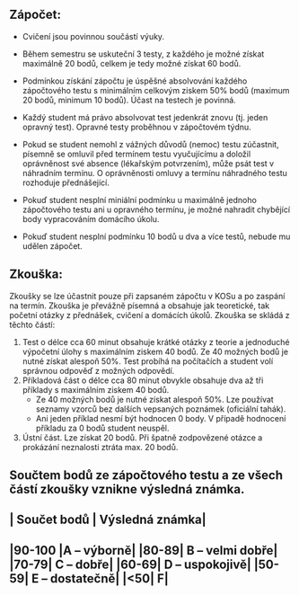## Zápočet:

* Cvičení jsou povinnou součástí výuky.

* Během semestru se uskuteční 3 testy, z každého je možné získat maximálně 20 bodů, celkem je tedy možné získat 60 bodů.

* Podmínkou získání zápočtu je úspěšné absolvování každého zápočtového testu s minimálním celkovým ziskem 50% bodů (maximum 20
bodů, minimum 10 bodů). Účast na testech je povinná.

* Každý student má právo absolvovat test jedenkrát znovu (tj. jeden opravný test). Opravné testy proběhnou v zápočtovém týdnu.

* Pokud se student nemohl z vážných důvodů (nemoc) testu zúčastnit, písemně se omluvil před termínem testu vyučujícímu a doložil oprávněnost své absence (lékařským potvrzením), může psát test v náhradním termínu. O oprávněnosti omluvy a termínu náhradného testu rozhoduje přednášející.

* Pokuď student nesplní miniální podmínku u maximálně jednoho zápočtového testu ani u opravného termínu, je možné nahradit chybějící body vypracováním domácího úkolu.

* Pokuď student nesplní podmínku 10 bodů u dva a více testů, nebude mu udělen zápočet. 

## Zkouška:

Zkoušky se lze účastnit pouze při zapsaném zápočtu v KOSu a po zaspání na termín. Zkouška je převážně písemná a obsahuje
jak teoretické, tak početní otázky z přednášek, cvičení a domácích úkolů. Zkouška se skládá z těchto
částí:
1. Test o délce cca 60 minut obsahuje krátké otázky z teorie a jednoduché výpočetní úlohy
s maximálním ziskem 40 bodů. Ze 40 možných bodů je nutné získat alespoň 50%. Test probíhá na počítačích a student volí správnou odpověď z možných odpovědí.
2. Příkladová část o délce cca 80 minut obvykle obsahuje dva až tři příklady s maximálním ziskem 40 bodů.
    * Ze 40 možných bodů je nutné získat alespoň 50%. Lze používat seznamy vzorců bez dalších vepsaných poznámek (oficiální tahák).
    * Ani jeden příklad nesmí být hodnocen 0 body. V případě hodnocení příkladu za 0 bodů student neuspěl. 
3. Ústní část. Lze získat 20 bodů. Při špatně zodpovězené otázce a prokázání neznalosti ztráta max. 20 bodů.

Součtem bodů ze zápočtového testu a ze všech částí zkoušky vznikne výsledná známka. 
---
| Součet bodů | Výsledná známka|
---
|90-100 |A – výborně|
|80-89| B – velmi dobře|
|70-79| C – dobře|
|60-69| D – uspokojivě|
|50-59| E – dostatečně|
|<50| F|
---
